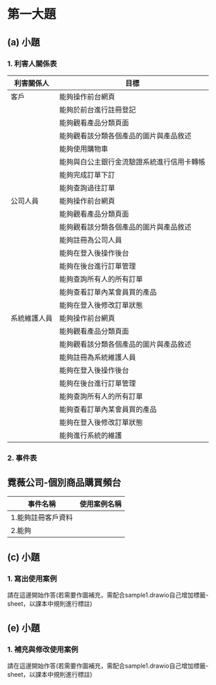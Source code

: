 # 第一大題 
## (a) 小題
### 1. 利害人關係表
|利害關係人|目標|
|-------|-----------|
|客戶|能夠操作前台網頁|
||能夠於前台進行註冊登記|
||能夠觀看產品分類頁面|
||能夠觀看該分類各個產品的圖片與產品敘述|
||能夠使用購物車|
||能夠與白公主銀行金流驗證系統進行信用卡轉帳|
||能夠完成訂單下訂|
||能夠查詢過往訂單|
|公司人員|能夠操作前台網頁|
||能夠觀看產品分類頁面|
||能夠觀看該分類各個產品的圖片與產品敘述|
||能夠註冊為公司人員|
||能夠在登入後操作後台|
||能夠在後台進行訂單管理|
||能夠查詢所有人的所有訂單|
||能夠查看訂單內某會員買的產品|
||能夠在登入後修改訂單狀態|
|系統維護人員|能夠操作前台網頁|
||能夠觀看產品分類頁面|
||能夠觀看該分類各個產品的圖片與產品敘述|
||能夠註冊為系統維護人員|
||能夠在登入後操作後台|
||能夠在後台進行訂單管理|
||能夠查詢所有人的所有訂單|
||能夠查看訂單內某會員買的產品|
||能夠在登入後修改訂單狀態|
||能夠進行系統的維護|


### 2. 事件表
## 霓薇公司-個別商品購買頻台
|事件名稱|使用案例名稱|
|-------|-----------|
|1.能夠註冊客戶資料||
|2.能夠||


## (c) 小題
### 1. 寫出使用案例
請在這邊開始作答(若需要作圖補充，需配合sample1.drawio自己增加標籤-sheet，以課本中規則進行標註)


## (e) 小題
### 1. 補充與修改使用案例
請在這邊開始作答(若需要作圖補充，需配合sample1.drawio自己增加標籤-sheet，以課本中規則進行標註)